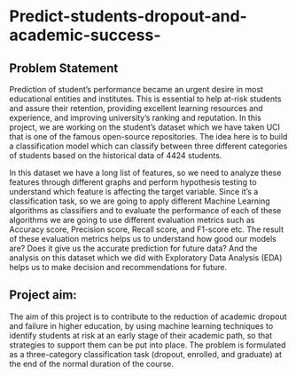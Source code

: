 # Predict-students-dropout-and-academic-success-

## Problem Statement

Prediction of student’s performance became an urgent desire in most educational entities and institutes. This is essential to help at-risk students and assure their retention, providing excellent learning resources and experience, and improving university’s ranking and reputation. In this project, we are working on the student’s dataset which we have taken UCI that is one of the famous open-source repositories. The idea here is to build a classification model which can classify between three different categories of students based on the historical data of 4424 students. 

In this dataset we have a long list of features, so we need to analyze these features through different graphs and perform hypothesis testing to understand which feature is affecting the target variable. Since it’s a classification task, so we are going to apply different Machine Learning algorithms as classifiers and to evaluate the performance of each of these algorithms we are going to use different evaluation metrics such as Accuracy score, Precision score, Recall score, and F1-score etc. The result of these evaluation metrics helps us to understand how good our models are? Does it give us the accurate prediction for future data? And the analysis on this dataset which we did with Exploratory Data Analysis (EDA) helps us to make decision and recommendations for future.

## Project aim:

The aim of this project is to contribute to the reduction of academic dropout and failure in higher education, by using machine learning techniques to identify students at risk at an early stage of their academic path, so that strategies to support them can be put into place. The problem is formulated as a three-category classification task (dropout, enrolled, and graduate) at the end of the normal duration of the course.


